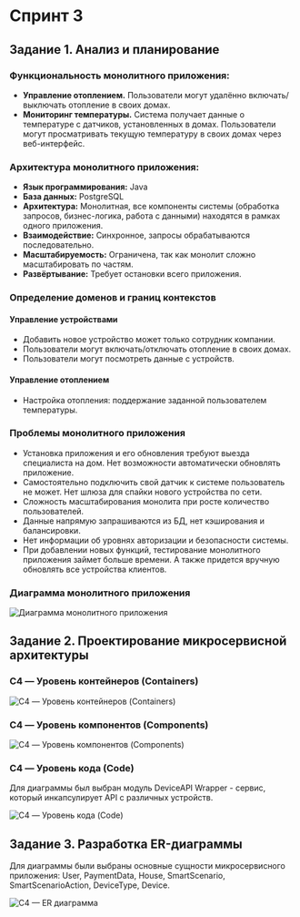 # Спринт 3

## Задание 1. Анализ и планирование

### Функциональность монолитного приложения:
- **Управление отоплением.** Пользователи могут удалённо включать/выключать отопление в своих домах.
- **Мониторинг температуры.** Система получает данные о температуре с датчиков, установленных в домах. Пользователи могут просматривать текущую температуру в своих домах через веб-интерфейс.

### Архитектура монолитного приложения:
- **Язык программирования:** Java
- **База данных:** PostgreSQL
- **Архитектура:** Монолитная, все компоненты системы (обработка запросов, бизнес-логика, работа с данными) находятся в рамках одного приложения.
- **Взаимодействие:** Синхронное, запросы обрабатываются последовательно.
- **Масштабируемость:** Ограничена, так как монолит сложно масштабировать по частям.
- **Развёртывание:** Требует остановки всего приложения.

### Определение доменов и границ контекстов

#### **Управление устройствами**
- Добавить новое устройство может только сотрудник компании.
- Пользователи могут включать/отключать отопление в своих домах.
- Пользователи могут посмотреть данные с устройств.

#### **Управление отоплением**
- Настройка отопления: поддержание заданной пользователем температуры.

### Проблемы монолитного приложения
- Установка приложения и его обновления требуют выезда специалиста на дом. Нет возможности автоматически обновлять приложение.
- Самостоятельно подключить свой датчик к системе пользователь не может. Нет шлюза для спайки нового устройства по сети.
- Сложность масштабирования монолита при росте количество пользователей.
- Данные напрямую запрашиваются из БД, нет кэширования и балансировки.
- Нет информации об уровнях авторизации и безопасности системы.
- При добавлении новых функций, тестирование монолитного приложения займет больше времени. А также придется вручную обновлять все устройства клиентов.

### Диаграмма монолитного приложения

![Диаграмма монолитного приложения](./docs/images/smart-home-monolith-c4.png)


## Задание 2. Проектирование микросервисной архитектуры

### C4 — Уровень контейнеров (Containers)

![C4 — Уровень контейнеров (Containers)](./docs/images/smart-home-containers-c4.png)

### C4 — Уровень компонентов (Components)

![C4 — Уровень компонентов (Components)](./docs/images/smart-home-components-c4.png)

### C4 — Уровень кода (Code)

Для диаграммы был выбран модуль DeviceAPI Wrapper - сервис, который инкапсулирует API с различных устройств.

![C4 — Уровень кода (Code)](./docs/images/smart-home-code-c4.png)


## Задание 3. Разработка ER-диаграммы

Для диаграммы были выбраны основные сущности микросервисного приложения: User, PaymentData, House, SmartScenario, SmartScenarioAction, DeviceType, Device.

![C4 — ER диаграмма](./docs/images/smart-home-er.png)
